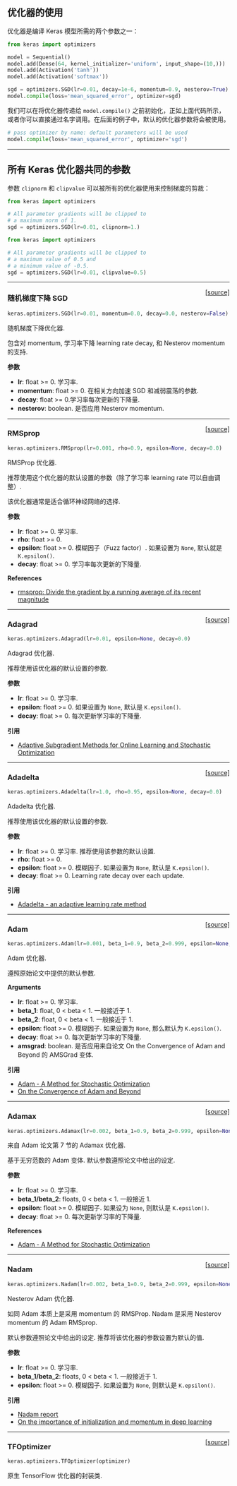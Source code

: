 
## 优化器的使用

优化器是编译 Keras 模型所需的两个参数之一：

```python
from keras import optimizers

model = Sequential()
model.add(Dense(64, kernel_initializer='uniform', input_shape=(10,)))
model.add(Activation('tanh'))
model.add(Activation('softmax'))

sgd = optimizers.SGD(lr=0.01, decay=1e-6, momentum=0.9, nesterov=True)
model.compile(loss='mean_squared_error', optimizer=sgd)
```

我们可以在将优化器传递给 `model.compile()` 之前初始化，正如上面代码所示，或者你可以直接通过名字调用。在后面的例子中，默认的优化器参数将会被使用。

```python
# pass optimizer by name: default parameters will be used
model.compile(loss='mean_squared_error', optimizer='sgd')
```

---

## 所有 Keras 优化器共同的参数

参数 `clipnorm` 和 `clipvalue` 可以被所有的优化器使用来控制梯度的剪裁：

```python
from keras import optimizers

# All parameter gradients will be clipped to
# a maximum norm of 1.
sgd = optimizers.SGD(lr=0.01, clipnorm=1.)
```

```python
from keras import optimizers

# All parameter gradients will be clipped to
# a maximum value of 0.5 and
# a minimum value of -0.5.
sgd = optimizers.SGD(lr=0.01, clipvalue=0.5)
```

---

<span style="float:right;">[[source]](https://github.com/keras-team/keras/blob/master/keras/optimizers.py#L135)</span>
### 随机梯度下降 SGD

```python
keras.optimizers.SGD(lr=0.01, momentum=0.0, decay=0.0, nesterov=False)
```

随机梯度下降优化器.

包含对 momentum, 学习率下降 learning rate decay, 和 Nesterov momentum 的支持.

__参数__

- __lr__: float >= 0. 学习率.
- __momentum__: float >= 0. 在相关方向加速 SGD 和减弱震荡的参数.
- __decay__: float >= 0.学习率每次更新的下降量.
- __nesterov__: boolean. 是否应用 Nesterov momentum.

----

<span style="float:right;">[[source]](https://github.com/keras-team/keras/blob/master/keras/optimizers.py#L198)</span>
### RMSprop

```python
keras.optimizers.RMSprop(lr=0.001, rho=0.9, epsilon=None, decay=0.0)
```

RMSProp 优化器.

推荐使用这个优化器的默认设置的参数（除了学习率 learning rate 可以自由调整）.

该优化器通常是适合循环神经网络的选择.

__参数__

- __lr__: float >= 0. 学习率.
- __rho__: float >= 0.
- __epsilon__: float >= 0. 模糊因子（Fuzz factor）. 如果设置为 `None`, 默认就是 `K.epsilon()`.
- __decay__: float >= 0. 学习率每次更新的下降量.

__References__

- [rmsprop: Divide the gradient by a running average of its recent magnitude](http://www.cs.toronto.edu/~tijmen/csc321/slides/lecture_slides_lec6.pdf)

----

<span style="float:right;">[[source]](https://github.com/keras-team/keras/blob/master/keras/optimizers.py#L265)</span>
### Adagrad

```python
keras.optimizers.Adagrad(lr=0.01, epsilon=None, decay=0.0)
```

Adagrad 优化器.

推荐使用该优化器的默认设置的参数.

__参数__

- __lr__: float >= 0. 学习率.
- __epsilon__: float >= 0. 如果设置为 `None`, 默认是 `K.epsilon()`.
- __decay__: float >= 0. 每次更新学习率的下降量.

__引用__

- [Adaptive Subgradient Methods for Online Learning and Stochastic Optimization](http://www.jmlr.org/papers/volume12/duchi11a/duchi11a.pdf)

----

<span style="float:right;">[[source]](https://github.com/keras-team/keras/blob/master/keras/optimizers.py#L324)</span>
### Adadelta

```python
keras.optimizers.Adadelta(lr=1.0, rho=0.95, epsilon=None, decay=0.0)
```

Adadelta 优化器.

推荐使用该优化器的默认设置的参数.

__参数__

- __lr__: float >= 0. 学习率. 推荐使用该参数的默认设置.
- __rho__: float >= 0.
- __epsilon__: float >= 0. 模糊因子. 如果设置为 `None`, 默认是 `K.epsilon()`.
- __decay__: float >= 0. Learning rate decay over each update.

__引用__

- [Adadelta - an adaptive learning rate method](http://arxiv.org/abs/1212.5701)

----

<span style="float:right;">[[source]](https://github.com/keras-team/keras/blob/master/keras/optimizers.py#L397)</span>
### Adam

```python
keras.optimizers.Adam(lr=0.001, beta_1=0.9, beta_2=0.999, epsilon=None, decay=0.0, amsgrad=False)
```

Adam 优化器.

遵照原始论文中提供的默认参数.

__Arguments__

- __lr__: float >= 0. 学习率.
- __beta_1__: float, 0 < beta < 1. 一般接近于 1.
- __beta_2__: float, 0 < beta < 1. 一般接近于 1.
- __epsilon__: float >= 0. 模糊因子. 如果设置为 `None`, 那么默认为 `K.epsilon()`.
- __decay__: float >= 0. 每次更新学习率的下降量.
- __amsgrad__: boolean. 是否应用来自论文 On the Convergence of Adam and Beyond 的 AMSGrad 变体.

__引用__

- [Adam - A Method for Stochastic Optimization](http://arxiv.org/abs/1412.6980v8)
- [On the Convergence of Adam and Beyond](https://openreview.net/forum?id=ryQu7f-RZ)

----

<span style="float:right;">[[source]](https://github.com/keras-team/keras/blob/master/keras/optimizers.py#L486)</span>
### Adamax

```python
keras.optimizers.Adamax(lr=0.002, beta_1=0.9, beta_2=0.999, epsilon=None, decay=0.0)
```

来自 Adam 论文第 7 节的 Adamax 优化器.

基于无穷范数的 Adam 变体. 默认参数遵照论文中给出的设定.

__参数__

- __lr__: float >= 0. 学习率.
- __beta_1/beta_2__: floats, 0 < beta < 1. 一般接近 1.
- __epsilon__: float >= 0. 模糊因子. 如果设为 `None`, 则默认是 `K.epsilon()`.
- __decay__: float >= 0. 每次更新学习率的下降量.

__References__

- [Adam - A Method for Stochastic Optimization](http://arxiv.org/abs/1412.6980v8)

----

<span style="float:right;">[[source]](https://github.com/keras-team/keras/blob/master/keras/optimizers.py#L563)</span>
### Nadam

```python
keras.optimizers.Nadam(lr=0.002, beta_1=0.9, beta_2=0.999, epsilon=None, schedule_decay=0.004)
```

Nesterov Adam 优化器.

如同 Adam 本质上是采用 momentum 的 RMSProp.
Nadam 是采用 Nesterov momentum 的 Adam RMSprop.

默认参数遵照论文中给出的设定.
推荐将该优化器的参数设置为默认的值.

__参数__

- __lr__: float >= 0. 学习率.
- __beta_1/beta_2__: floats, 0 < beta < 1. 一般接近于 1.
- __epsilon__: float >= 0. 模糊因子. 如果设置为 `None`, 则默认是 `K.epsilon()`.

__引用__

- [Nadam report](http://cs229.stanford.edu/proj2015/054_report.pdf)
- [On the importance of initialization and momentum in deep learning](http://www.cs.toronto.edu/~fritz/absps/momentum.pdf)

----

<span style="float:right;">[[source]](https://github.com/keras-team/keras/blob/master/keras/optimizers.py#L649)</span>
### TFOptimizer

```python
keras.optimizers.TFOptimizer(optimizer)
```

原生 TensorFlow 优化器的封装类.



